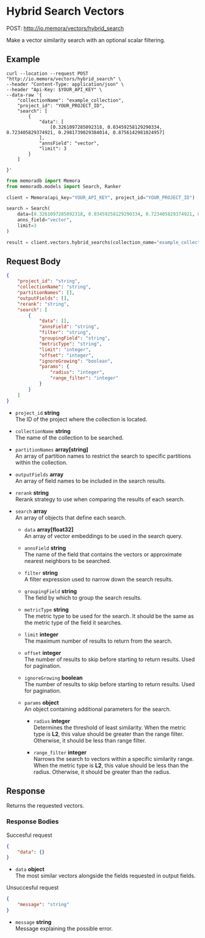 # Hybrid Search Vectors

POST: http://io.memora/vectors/hybrid_search

Make a vector similarity search with an optional scalar filtering.

## Example


```shell
curl --location --request POST "http://io.memora/vectors/hybrid_search" \
--header "Content-Type: application/json" \
--header "Api-Key: $YOUR_API_KEY" \
--data-raw '{
    "collectionName": "example_collection",
    "project_id": "YOUR_PROJECT_ID",
    "search": [
        {
            "data": [
                [0.3261097285092318, 0.03459258129290334, 0.723405829374921, 0.2981739029384014, 0.8756142981024957]
            ],
            "annsField": "vector",
            "limit": 3
        }
    ]
    
}'
```
```python
from memoradb import Memora
from memoradb.models import Search, Ranker

client = Memora(api_key="YOUR_API_KEY", project_id="YOUR_PROJECT_ID")

search = Search(
    data=[0.3261097285092318, 0.03459258129290334, 0.723405829374921, 0.2981739029384014, 0.8756142981024957],
    anns_field="vector",
    limit=3
)

result = client.vectors.hybrid_searchs(collection_name="example_collection", search=[search])
```
## Request Body

```json
{
    "project_id": "string",
    "collectionName": "string",
    "partitionNames": [],
    "outputFields": [],
    "rerank": "string",
    "search": [
        {
            "data": [],
            "annsField": "string",
            "filter": "string",
            "groupingField": "string",
            "metricType": "string",
            "limit": "integer",
            "offset": "integer",
            "ignoreGrowing": "boolean",
            "params": {
                "radius": "integer",
                "range_filter": "integer"
            }
        }
    ]
}
```

- `project_id` __string__  
  The ID of the project where the collection is located.

- `collectionName` __string__  
  The name of the collection to be searched.

- `partitionNames` __array[string]__  
  An array of partition names to restrict the search to specific partitions within the collection.

- `outputFields` __array__  
  An array of field names to be included in the search results.

- `rerank` __string__  
  Rerank strategy to use when comparing the results of each search.

- `search` __array__  
  An array of objects that define each search.

    - `data` __array[float32]__  
      An array of vector embeddings to be used in the search query.

    - `annsField` __string__  
      The name of the field that contains the vectors or approximate nearest neighbors to be searched.

    - `filter` __string__  
      A filter expression used to narrow down the search results.

    - `groupingField` __string__  
      The field by which to group the search results.

    - `metricType` __string__  
      The metric type to be used for the search. It should be the same as the metric type of the field it searches.

    - `limit` __integer__  
      The maximum number of results to return from the search.

    - `offset` __integer__  
      The number of results to skip before starting to return results. Used for pagination.

    - `ignoreGrowing` __boolean__  
      The number of results to skip before starting to return results. Used for pagination.

    - `params` __object__  
      An object containing additional parameters for the search.

        - `radius` __integer__  
          Determines the threshold of least similarity. When the metric type is **L2**, this value should be greater than the range filter. Otherwise, it should be less than range filter.

        - `range_filter` __integer__  
          Narrows the search to vectors within a specific similarity range. When the metric type is **L2**, this value should be less than the radius. Otherwise, it should be greater than the radius.



## Response

Returns the requested vectors.

### Response Bodies

Succesful request
```json
{
    "data": {}
}
```

- `data` __object__ </br> The most similar vectors alongside the fields requested in output fields.



Unsuccesful request
```json
{
    "message": "string"
}
```

- `message` __string__ </br> Message explaining the possible error.
